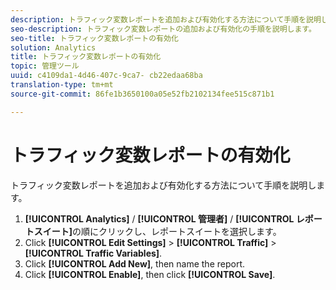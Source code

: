 ```yaml
---
description: トラフィック変数レポートを追加および有効化する方法について手順を説明します。
seo-description: トラフィック変数レポートの追加および有効化の手順を説明します。
seo-title: トラフィック変数レポートの有効化
solution: Analytics
title: トラフィック変数レポートの有効化
topic: 管理ツール
uuid: c4109da1-4d46-407c-9ca7- cb22edaa68ba
translation-type: tm+mt
source-git-commit: 86fe1b3650100a05e52fb2102134fee515c871b1

---
```



# トラフィック変数レポートの有効化

トラフィック変数レポートを追加および有効化する方法について手順を説明します。

1. **[!UICONTROL Analytics]** / **[!UICONTROL 管理者]** / **[!UICONTROL レポートスイート]**&#x200B;の順にクリックし、レポートスイートを選択します。
1. Click **[!UICONTROL Edit Settings]** &gt; **[!UICONTROL Traffic]** &gt; **[!UICONTROL Traffic Variables]**.
1. Click **[!UICONTROL Add New]**, then name the report.
1. Click **[!UICONTROL Enable]**, then click **[!UICONTROL Save]**.
